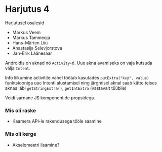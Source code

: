 # Harjutus 4

Harjutusel osalesid
- Markus Veem 
- Markus Tammeoja
- Hans-Märten Liiu
- Anastasija Selevjorstova
- Jan-Erik Läänesaar

Androidis on aknad nö `Activity`-d. Uue akna avamiseks on vaja kutsuda välja `Intent`.

Info liikumine activitite vahel töötab kasutades `putExtra("key", value)` funktsiooniga uue Intenti alustamisel ning järgmisel aknal saab kätte teises aknas läbi `getStringExtra()`, `getIntExtra` (vastavalt tüübile)

Veidi sarnane JS komponentide propsidega.

### Mis oli raske
- Kaamera API-le rakendusega tööle saamine

### Mis oli kerge
- Akselomeetri lisamine?
